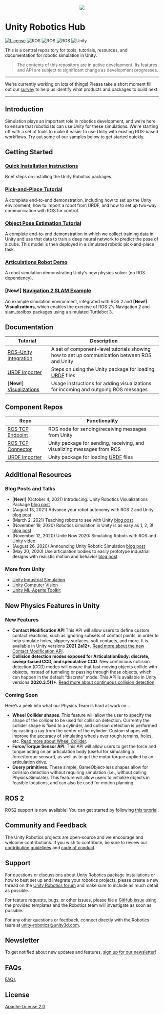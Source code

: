 <p align="center"><img src="images/warehouse.gif"/></p>

# Unity Robotics Hub

<!-- [![Version](https://img.shields.io/github/v/tag/Unity-Technologies/Unity-Robotics-Hub)](https://github.com/Unity-Technologies/Unity-Robotics-Hub/releases) -->
[![License](https://img.shields.io/badge/license-Apache--2.0-green.svg)](LICENSE.md)
![ROS](https://img.shields.io/badge/ros-melodic-brightgreen)
![ROS](https://img.shields.io/badge/ros-noetic-brightgreen)
![ROS](https://img.shields.io/badge/ros2-foxy-brightgreen)
![Unity](https://img.shields.io/badge/unity-2020.2+-brightgreen)

This is a central repository for tools, tutorials, resources, and documentation for robotic simulation in Unity.

> The contents of this repository are in active development. Its features and API are subject to significant change as development progresses.

---

We're currently working on lots of things! Please take a short moment fill out our [survey](https://unitysoftware.co1.qualtrics.com/jfe/form/SV_0ojVkDVW0nNrHkW) to help us identify what products and packages to build next.

---

## Introduction

Simulation plays an important role in robotics development, and we’re here to ensure that roboticists can use Unity for these simulations. We're starting off with a set of tools to make it easier to use Unity with existing ROS-based workflows. Try out some of our samples below to get started quickly.

## Getting Started
### [Quick Installation Instructions](tutorials/quick_setup.md)

Brief steps on installing the Unity Robotics packages.

### [Pick-and-Place Tutorial](tutorials/pick_and_place/README.md)

A complete end-to-end demonstration, including how to set up the Unity environment, how to import a robot from URDF, and how to set up two-way communication with ROS for control.

### [Object Pose Estimation Tutorial](https://github.com/Unity-Technologies/Robotics-Object-Pose-Estimation)

A complete end-to-end demonstration in which we collect training data in Unity and use that data to train a deep neural network to predict the pose of a cube. This model is then deployed in a simulated robotic pick-and-place task.

### [Articulations Robot Demo](https://github.com/Unity-Technologies/articulations-robot-demo)

A robot simulation demonstrating Unity's new physics solver (no ROS dependency).

### [**New!**] [Navigation 2 SLAM Example](https://github.com/Unity-Technologies/Robotics-Nav2-SLAM-Example)

An example simulation environment, integrated with ROS 2 and **[New!] Visualizations**, which enables the exercise of ROS 2's Navigation 2 and slam_toolbox packages using a simulated Turtlebot 3.

## Documentation

| Tutorial | Description |
|---|---|
| [ROS–Unity Integration](tutorials/ros_unity_integration/README.md) | A set of component-level tutorials showing how to set up communication between ROS and Unity |
| [URDF Importer](tutorials/urdf_importer/urdf_tutorial.md) | Steps on using the Unity package for loading [URDF](http://wiki.ros.org/urdf) files |
| [**New!**] [Visualizations](https://github.com/Unity-Technologies/ROS-TCP-Connector/blob/main/com.unity.robotics.visualizations/Documentation~/README.md) | Usage instructions for adding visualizations for incoming and outgoing ROS messages |

## Component Repos

| Repo | Functionality |
|---|---|
| [ROS TCP Endpoint](https://github.com/Unity-Technologies/ROS-TCP-Endpoint) | ROS node for sending/receiving messages from Unity |
| [ROS TCP Connector](https://github.com/Unity-Technologies/ROS-TCP-Connector) | Unity package for sending, receiving, and visualizing messages from ROS |
| [URDF Importer](https://github.com/Unity-Technologies/URDF-Importer) | Unity package for loading [URDF](http://wiki.ros.org/urdf) files |



## Additional Resources

### Blog Posts and Talks

- [**New!**] (October 4, 2021) Introducing: Unity Robotics Visualizations Package [blog post](https://blog.unity.com/manufacturing/Introducing-Unity-Robotics-Visualizations-Package)
- (August 13, 2021) Advance your robot autonomy with ROS 2 and Unity [blog post](https://blog.unity.com/manufacturing/advance-your-robot-autonomy-with-ros-2-and-unity)
- (March 2, 2021) Teaching robots to see with Unity [blog post](https://blogs.unity3d.com/2021/03/02/teaching-robots-to-see-with-unity/)
- (November 19, 2020) Robotics simulation in Unity is as easy as 1, 2, 3! [blog post](https://blogs.unity3d.com/2020/11/19/robotics-simulation-in-unity-is-as-easy-as-1-2-3/)
- (November 12, 2020)
Unite Now 2020: Simulating Robots with ROS and Unity [video](https://resources.unity.com/unitenow/onlinesessions/simulating-robots-with-ros-and-unity)
- (August 26, 2020)
Announcing Unity Robotic Simulation [blog post](https://unity.com/solutions/automotive-transportation-manufacturing/robotics)
- (May 20, 2020)
Use articulation bodies to easily prototype industrial designs with realistic motion and behavior [blog post](https://blogs.unity3d.com/2020/05/20/use-articulation-bodies-to-easily-prototype-industrial-designs-with-realistic-motion-and-behavior/)

### More from Unity

- [Unity Industrial Simulation](https://unity.com/products/unity-simulation)
- [Unity Computer Vision](https://unity.com/computer-vision)
- [Unity ML-Agents Toolkit](https://github.com/Unity-Technologies/ml-agents)

## New Physics Features in Unity
### New Features
- **Contact Modification API** This API will allow users to define custom contact reactions, such as ignoring subsets of contact points, in order to help simulate holes, slippery surfaces, soft contacts, and more. It is available in Unity versions **2021.2a12+**. [Read more about the new Contact Modification API](https://forum.unity.com/threads/experimental-contacts-modification-api.924809/).
- **Collision detection modes exposed for ArticulationBody: discrete, sweep-based CCD, and speculative CCD**. New continuous collision detection (CCD) modes will ensure that fast-moving objects collide with objects, instead of tunneling or passing through those objects, which can happen in the default “discrete” mode. This API is available in Unity versions **2020.3.5f1+**. [Read more about continuous collision detection](https://docs.unity3d.com/2020.3/Documentation/ScriptReference/ArticulationBody-collisionDetectionMode.html).

### Coming Soon
Here’s a peek into what our Physics Team is hard at work on…

- **Wheel Collider shapes**. This feature will allow the user to specify the shape of the collider to be used for collision detection. Currently the collider shape is fixed to a cylinder, and collision detection is performed by casting a ray from the center of the cylinder. Custom shapes will improve the accuracy of simulating wheels over rough terrains, holes, etc. [Read more about Wheel Collider](https://docs.unity3d.com/Manual/class-WheelCollider.html).
- **Force/Torque Sensor API**. This API will allow users to get the force and torque acting on an articulation body (useful for simulating a force/torque sensor!), as well as to get the motor torque applied by an articulation drive.
- **Query primitives**. These simple, GameObject-less shapes allow for collision detection without requiring simulation (i.e., without calling Physics.Simulate). This feature will allow users to initialize objects in feasible locations, and can also be used for motion planning.

## ROS 2
ROS2 support is now available! You can get started by following [this tutorial](https://github.com/Unity-Technologies/Unity-Robotics-Hub/blob/main/tutorials/ros_unity_integration/publisher.md).

## Community and Feedback

The Unity Robotics projects are open-source and we encourage and welcome contributions.
If you wish to contribute, be sure to review our [contribution guidelines](CONTRIBUTING.md)
and [code of conduct](CODE_OF_CONDUCT.md).

## Support

For questions or discussions about Unity Robotics package installations or how to best set up and integrate your robotics projects, please create a new thread on the [Unity Robotics forum](https://forum.unity.com/forums/robotics.623/) and make sure to include as much detail as possible.

For feature requests, bugs, or other issues, please file a [GitHub issue](https://github.com/Unity-Technologies/Unity-Robotics-Hub/issues) using the provided templates and the Robotics team will investigate as soon as possible.

For any other questions or feedback, connect directly with the
Robotics team at [unity-robotics@unity3d.com](mailto:unity-robotics@unity3d.com).

## Newsletter
To get notified about new updates and features, [sign up for our newsletter](https://create.unity3d.com/robotics-simulation-newsletter-sign-up)!

## FAQs
[FAQs](faq.md)

## License
[Apache License 2.0](LICENSE)
